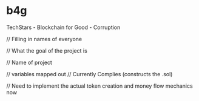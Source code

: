 # b4g
TechStars - Blockchain for Good - Corruption

// Filling in names of everyone

// What the goal of the project is 

// Name of project 

// variables mapped out
// Currently Complies (constructs the .sol)

// Need to implement the actual token creation and money flow mechanics now
